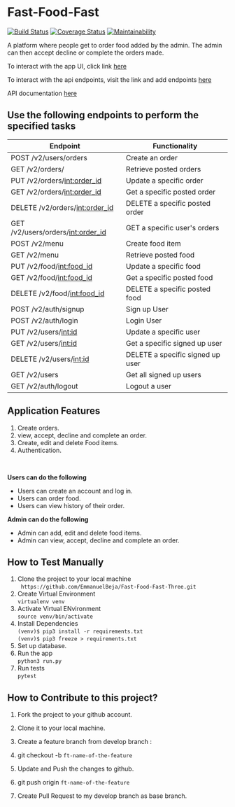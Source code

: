 # Fast-Food-Fast
[![Build Status](https://travis-ci.org/EmmanuelBeja/Fast-Food-Fast-Three.svg?branch=ft-delete-order-160790607)](https://travis-ci.org/EmmanuelBeja/Fast-Food-Fast-Three)
[![Coverage Status](https://coveralls.io/repos/github/EmmanuelBeja/Fast-Food-Fast-Three/badge.svg?branch=ft-delete-order-160790607)](https://coveralls.io/github/EmmanuelBeja/Fast-Food-Fast-Three?branch=ft-delete-order-160790607)
[![Maintainability](https://api.codeclimate.com/v1/badges/303579a3adac4148d43b/maintainability)](https://codeclimate.com/github/EmmanuelBeja/Fast-Food-Fast-Three/maintainability)

  A platform where people get to order food added by the admin. The admin can then accept decline or complete the orders made.

  To interact with the app UI, click link
  [here](https://emmanuelbeja.github.io/Fast-Food-Fast/)<br>

  To interact with the api endpoints, visit the link and add endpoints [here](https://emmanuelbeja-fast-food-fast.herokuapp.com/)<br>

  API documentation [here](https://documenter.getpostman.com/view/5399899/RWaPv6zH)

  ## Use the following endpoints to perform the specified tasks

  | 	Endpoint                         | Functionality                                  |                  
  | ---------------------------------- | -----------------------------------------------|
  | POST /v2/users/orders              | Create an order                                |
  | GET /v2/orders/                    | Retrieve posted orders                         |
  | PUT /v2/orders/<int:order_id>      | Update a specific order                        |                         
  | GET /v2/orders/<int:order_id>      | Get a specific posted order                    |
  | DELETE /v2/orders/<int:order_id>   | DELETE a specific posted order                 |
  | GET /v2/users/orders/<int:order_id>| GET a specific user's orders                   |
  | POST /v2/menu                      | Create food item                               |
  | GET /v2/menu                       | Retrieve posted food                           |
  | PUT /v2/food/<int:food_id>         | Update a specific food                         |                         
  | GET /v2/food/<int:food_id>         | Get a specific posted food                     |
  | DELETE /v2/food/<int:food_id>      | DELETE a specific posted food                  |
  | POST /v2/auth/signup               | Sign up User                                   |
  | POST /v2/auth/login                | Login User                                     |
  | PUT /v2/users/<int:id>             | Update a specific user                         |                         
  | GET /v2/users/<int:id>             | Get a specific signed up user                  |
  | DELETE /v2/users/<int:id>          | DELETE a specific signed up user               |
  | GET /v2/users                      | Get all signed up users                        |
  | GET /v2/auth/logout                | Logout a user                                  |

  ## Application Features

  1. Create orders.
  2. view, accept, decline and complete an order.
  3. Create, edit and delete Food items.
  4. Authentication.
  <br>

  **Users can do the following**

  * Users can create an account and log in.
  * Users can order food.
  * Users can view history of their order.

  **Admin can do the following**
  * Admin can add, edit and delete food items.
  * Admin can view, accept, decline and complete an order.

  ## How to Test Manually
  1. Clone the project to your local machine <br>
  		` https://github.com/EmmanuelBeja/Fast-Food-Fast-Three.git`
  2. Create Virtual Environment <br>
  		`virtualenv venv`
  3. Activate Virtual ENvironment<br>
  		`source venv/bin/activate`
  4. Install Dependencies<br>
  		`(venv)$ pip3 install -r requirements.txt` <br>
  		`(venv)$ pip3 freeze > requirements.txt` <br>
  5. Set up database.    
  6. Run the app <br>
  		`python3 run.py`<br>
  7. Run tests <br>
  		`pytest`
  		<br>
  ## How to Contribute to this project?

  1. Fork the project to your github account.

  2. Clone it to your local machine.

  3. Create a feature branch from develop branch :

  4. git checkout -b `ft-name-of-the-feature`

  5. Update and Push the changes to github.

  6. git push origin `ft-name-of-the-feature`

  7. Create Pull Request to my develop branch as base branch.
